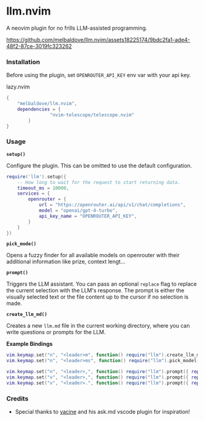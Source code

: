 # llm.nvim

A neovim plugin for no frills LLM-assisted programming.


https://github.com/melbaldove/llm.nvim/assets18225174/9bdc2fa1-ade4-48f2-87ce-3019fc323262


### Installation

Before using the plugin, set `OPENROUTER_API_KEY` env var with your api key.

lazy.nvim
```lua
{
    "melbaldove/llm.nvim",
    dependencies = {
                "nvim-telescope/telescope.nvim"
        }
}
```

### Usage

**`setup()`**

Configure the plugin. This can be omitted to use the default configuration.

```lua
require('llm').setup({
    -- How long to wait for the request to start returning data.
    timeout_ms = 10000,
    services = {
        openrouter = {
            url = "https://openrouter.ai/api/v1/chat/completions",
            model = "openai/gpt-4-turbo",
            api_key_name = "OPENROUTER_API_KEY",
        }
    }
})
```


**`pick_mode()`**

Opens a fuzzy finder for all available models on openrouter with their additional information like prize, context lengt...

**`prompt()`**

Triggers the LLM assistant. You can pass an optional `replace` flag to replace the current selection with the LLM's response. The prompt is either the visually selected text or the file content up to the cursor if no selection is made.

**`create_llm_md()`**

Creates a new `llm.md` file in the current working directory, where you can write questions or prompts for the LLM.

**Example Bindings**
```lua
vim.keymap.set("n", "<leader>m", function() require("llm").create_llm_md() end)
vim.keymap.set("n", "<leader>ms", function() require("llm").pick_model() end)

vim.keymap.set("n", "<leader>,", function() require("llm").prompt({ replace = false, service = "openrouter" }) end)
vim.keymap.set("v", "<leader>,", function() require("llm").prompt({ replace = false, service = "openrouter" }) end)
vim.keymap.set("v", "<leader>.", function() require("llm").prompt({ replace = true, service = "openrouter" }) end)
```

### Credits

- Special thanks to [yacine](https://twitter.com/i/broadcasts/1kvJpvRPjNaKE) and his ask.md vscode plugin for inspiration!
